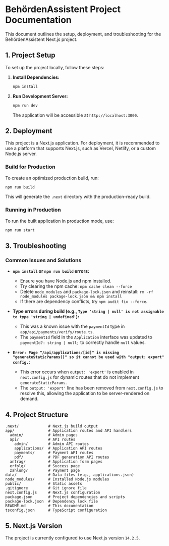 # BehördenAssistent Project Documentation

This document outlines the setup, deployment, and troubleshooting for the BehördenAssistent Next.js project.

## 1. Project Setup

To set up the project locally, follow these steps:

1.  **Install Dependencies:**
    ```bash
    npm install
    ```

2.  **Run Development Server:**
    ```bash
    npm run dev
    ```
    The application will be accessible at `http://localhost:3000`.

## 2. Deployment

This project is a Next.js application. For deployment, it is recommended to use a platform that supports Next.js, such as Vercel, Netlify, or a custom Node.js server.

### Build for Production

To create an optimized production build, run:

```bash
npm run build
```

This will generate the `.next` directory with the production-ready build.

### Running in Production

To run the built application in production mode, use:

```bash
npm run start
```

## 3. Troubleshooting

### Common Issues and Solutions

*   **`npm install` or `npm run build` errors:**
    *   Ensure you have Node.js and npm installed.
    *   Try clearing the npm cache: `npm cache clean --force`
    *   Delete `node_modules` and `package-lock.json` and reinstall: `rm -rf node_modules package-lock.json && npm install`
    *   If there are dependency conflicts, try `npm audit fix --force`.

*   **Type errors during build (e.g., `Type 'string | null' is not assignable to type 'string | undefined'`):**
    *   This was a known issue with the `paymentId` type in `app/api/payments/verify/route.ts`.
    *   The `paymentId` field in the `Application` interface was updated to `paymentId?: string | null;` to correctly handle `null` values.

*   **`Error: Page "/api/applications/[id]" is missing "generateStaticParams()" so it cannot be used with "output: export" config.`:**
    *   This error occurs when `output: 'export'` is enabled in `next.config.js` for dynamic routes that do not implement `generateStaticParams`.
    *   The `output: 'export'` line has been removed from `next.config.js` to resolve this, allowing the application to be server-rendered on demand.

## 4. Project Structure

```
.next/             # Next.js build output
app/               # Application routes and API handlers
  admin/           # Admin pages
  api/             # API routes
    admin/         # Admin API routes
    applications/  # Application API routes
    payments/      # Payment API routes
    pdf/           # PDF generation API routes
  antrag/          # Application form pages
  erfolg/          # Success page
  zahlung/         # Payment page
data/              # Data files (e.g., applications.json)
node_modules/      # Installed Node.js modules
public/            # Static assets
.gitignore         # Git ignore file
next.config.js     # Next.js configuration
package.json       # Project dependencies and scripts
package-lock.json  # Dependency lock file
README.md          # This documentation
tsconfig.json      # TypeScript configuration
```

## 5. Next.js Version

The project is currently configured to use Next.js version `14.2.5`.

